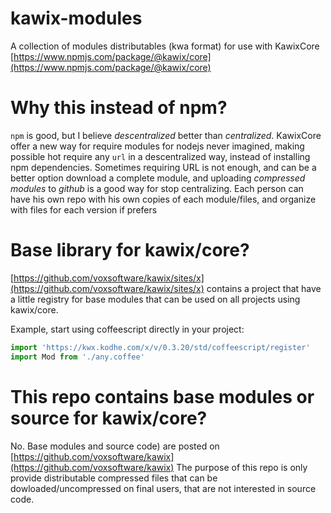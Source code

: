 # kawix-modules
A collection of modules distributables (kwa format) for use with KawixCore [https://www.npmjs.com/package/@kawix/core](https://www.npmjs.com/package/@kawix/core)


# Why this instead of npm? 
```npm``` is good, but I believe *descentralized*  better than *centralized*. KawixCore offer a new way for require modules for nodejs never imagined, making possible hot require any ```url``` in a descentralized way, instead of installing npm dependencies. Sometimes requiring URL is not enough, and can be a better option download a complete module, and uploading *compressed modules* to *github* is a good way for stop centralizing. Each person can have his own repo with his own copies of each module/files, and organize with files for each version if prefers

# Base library for kawix/core?

[https://github.com/voxsoftware/kawix/sites/x](https://github.com/voxsoftware/kawix/sites/x) contains a project that have a little registry for base modules that can be used on all projects using kawix/core. 

Example, start using coffeescript directly in your project: 

```javascript 
import 'https://kwx.kodhe.com/x/v/0.3.20/std/coffeescript/register'
import Mod from './any.coffee'
```

# This repo contains base modules or source for kawix/core? 

No. Base modules and source code) are posted on [https://github.com/voxsoftware/kawix](https://github.com/voxsoftware/kawix)
The purpose of this repo is only provide distributable compressed files that can be dowloaded/uncompressed on final users, that are not interested in source code.


